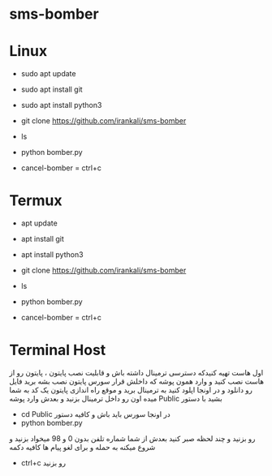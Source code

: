 # sms-bomber

# Linux

* sudo apt update
* sudo apt install git
* sudo apt install python3
* git clone https://github.com/irankali/sms-bomber
* ls
* python bomber.py

* cancel-bomber = ctrl+c


# Termux
* apt update
* apt install git
* apt install python3
* git clone https://github.com/irankali/sms-bomber
* ls
* python bomber.py

* cancel-bomber = ctrl+c

# Terminal Host
اول هاست تهیه کنیدکه دسترسی ترمینال داشته باش و قابلیت نصب پایتون ، پایتون رو از هاست نصب کنید و وارد همون پوشه که داخلش قرار سورس پایتون نصب بشه برید فایل رو دانلود و در اونجا اپلود کنید به ترمینال برید و موقع راه اندازی پایتون یک کد به شما میده اون رو داخل ترمینال بزنید و بعدش وارد پوشه Public بشید با دستور 
* cd Public
در اونجا سورس باید باش و کافیه دستور
* python bomber.py

رو بزنید و چند لحظه صبر کنید بعدش از شما شماره تلفن بدون 0 و 98 میخواد بزنید و شروع میکنه به حمله و برای لغو پیام ها کافیه دکمه
* ctrl+c
رو بزنید
